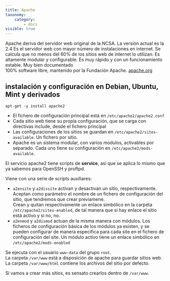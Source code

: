 ```yaml
---
title: Apache
taxonomy:
    category:
        - docs
visible: true
---
```


Apache deriva del servidor web original de la NCSA. 
La versión actual es la 2.4
Es el servidor web con mayor número de instalaciones en internet. Se calcula que no menos del 60% de los sitios web de internet lo utilizan. 
Es altamente modular y configurable. Es muy rápido y con un funcionamiento estable. 
Muy bien documentado  
100% software libre, mantenido por la Fundación Apache. [apache.org](http://apache.org/)

## instalación y configuración en Debian, Ubuntu, Mint y derivados
```
apt-get -y install apache2
```

* El fichero de configuración principal está en `/etc/apache2/apache2.conf`
* Cada sitio web tiene su propia configuración, que se carga con directivas include, desde el fichero principal
* Las configuraciones de los sitios se guardan en `/etc/apache2/sites-available`. Un fichero por sitio.
* Apache es un sistema modular, con varios modulos, activables por separado. Cada uno tiene su configuración en `/etc/apache2/mods-available`.


El servicio apache2 tiene scripts de **service**, así que se aplica lo mismo que ya sabemos para OpenSSH y proftpd.

Viene con una serie de scripts auxiliares:
* `a2ensite` y `a2dissite` activan y desactivan un sitio, respectivamente. Aceptan como parámetro el nombre de un fichero de configuración del sitio, que tendremos que crear previamene.  
Crean y quitan respectivamente un enlace simbólico en la carpeta `/etc/apache2/sites-enabled`, de tal manera que si hay enlace el sitio está activo y si no, no.
* `a2enmod` y `a2dismod` actuan de la misma manera con módulos. Los ficheros de configuración básica de los módulos ya existen, y se pueden configurar de manera específica para cada site en el fichero de configuración del site. Un módulo activo tiene un enlace simbólico en `/etc/apache2/mods-enabled`

Se ejecuta con el usuario `www-data` del grupo `root`.  
La carpeta `/var/www` está a disposición de apache para guardar sitios web.  
La carpeta `/var/www/html` contiene los archivos del sitio por defecto.

Si vamos a crear más sitios, es sensato crearlos dentro de `/var/www`.


